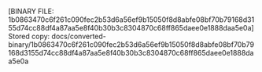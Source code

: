 [BINARY FILE: 1b0863470c6f261c090fec2b53d6a56ef9b15050f8d8abfe08bf70b79168d3155d74cc88df4a87aa5e8f40b30b3c8304870c68ff865daee0e1888daa5e0a]
Stored copy: docs/converted-binary/1b0863470c6f261c090fec2b53d6a56ef9b15050f8d8abfe08bf70b79168d3155d74cc88df4a87aa5e8f40b30b3c8304870c68ff865daee0e1888daa5e0a
